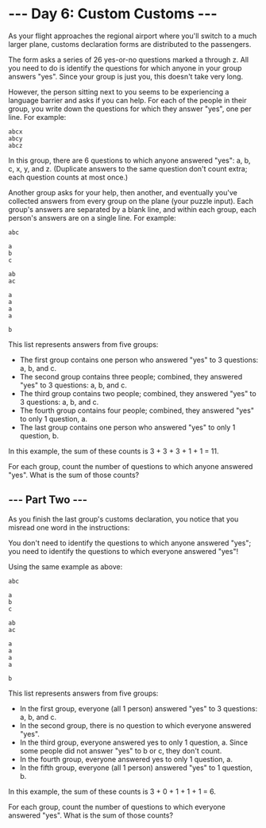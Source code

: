 # --- Day 6: Custom Customs ---

As your flight approaches the regional airport where you'll switch to a much larger plane, customs declaration forms are distributed to the passengers.

The form asks a series of 26 yes-or-no questions marked a through z. All you need to do is identify the questions for which anyone in your group answers "yes". Since your group is just you, this doesn't take very long.

However, the person sitting next to you seems to be experiencing a language barrier and asks if you can help. For each of the people in their group, you write down the questions for which they answer "yes", one per line. For example:
```
abcx
abcy
abcz
```
In this group, there are 6 questions to which anyone answered "yes": a, b, c, x, y, and z. (Duplicate answers to the same question don't count extra; each question counts at most once.)

Another group asks for your help, then another, and eventually you've collected answers from every group on the plane (your puzzle input). Each group's answers are separated by a blank line, and within each group, each person's answers are on a single line. For example:
```
abc  

a  
b  
c  

ab  
ac  

a  
a  
a  
a  

b  
```
This list represents answers from five groups:

* The first group contains one person who answered "yes" to 3 questions: a, b, and c.
* The second group contains three people; combined, they answered "yes" to 3 questions: a, b, and c.
* The third group contains two people; combined, they answered "yes" to 3 questions: a, b, and c.
* The fourth group contains four people; combined, they answered "yes" to only 1 question, a.
* The last group contains one person who answered "yes" to only 1 question, b.

In this example, the sum of these counts is 3 + 3 + 3 + 1 + 1 = 11.

For each group, count the number of questions to which anyone answered "yes". What is the sum of those counts?

## --- Part Two ---

As you finish the last group's customs declaration, you notice that you misread one word in the instructions:

You don't need to identify the questions to which anyone answered "yes"; you need to identify the questions to which everyone answered "yes"!

Using the same example as above:
```
abc

a
b
c

ab
ac

a
a
a
a

b
```
This list represents answers from five groups:

* In the first group, everyone (all 1 person) answered "yes" to 3 questions: a, b, and c.
* In the second group, there is no question to which everyone answered "yes".
* In the third group, everyone answered yes to only 1 question, a. Since some people did not answer "yes" to b or c, they don't count.
* In the fourth group, everyone answered yes to only 1 question, a.
* In the fifth group, everyone (all 1 person) answered "yes" to 1 question, b.

In this example, the sum of these counts is 3 + 0 + 1 + 1 + 1 = 6.

For each group, count the number of questions to which everyone answered "yes". What is the sum of those counts?

